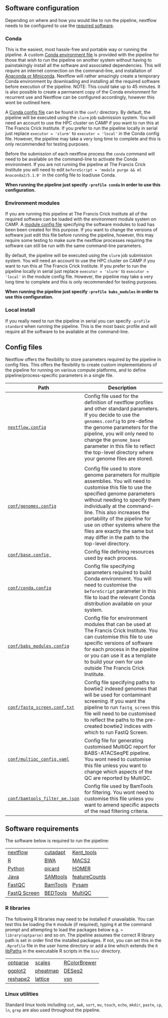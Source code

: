 ## Software configuration

Depending on where and how you would like to run the pipeline, nextflow needs to be configured to use the [required software](https://github.com/crickbabs/BABS-ATACSeqPE/blob/master/docs/config.md#software-requirements).

### Conda

This is the easiest, most hassle-free and portable way or running the pipeline. A custom [Conda environment file](https://github.com/crickbabs/BABS-ATACSeqPE/blob/master/environment.yaml) is provided with the pipeline for those that wish to run the pipeline on another system without having to painstakingly install all the software and associated dependencies. This will require an internet connection on the command-line, and installation of [Anaconda or Miniconda](https://conda.io/docs/user-guide/install/index.html). Nextflow will rather amazingly create a temporary Conda environment by downloading and installing all the required software before execution of the pipeline. NOTE: This could take up to 45 minutes. It is also possible to create a permanent copy of the Conda environment for recurrent use and Nextflow can be configured accordingly, however this wont be outlined here.

A [Conda config file](https://github.com/crickbabs/BABS-ATACSeqPE/blob/master/conf/conda.config) can be found in the `conf/` directory. By default, the pipeline will be executed using the `slurm` job submission system. You will need an account to use the HPC cluster on CAMP if you want to run this at The Francis Crick Institute. If you prefer to run the pipeline locally in serial just replace `executor = 'slurm'` to `executor = 'local'` in the Conda config file. However, the pipeline may take a very long time to complete and this is only recommended for testing purposes.  

Before the submission of each nextflow process the `conda` command will need to be available on the command-line to activate the Conda environment. If you are not running the pipeline at The Francis Crick Institute you will need to edit `beforeScript = 'module purge && ml Anaconda2/5.1.0'` in the config file to load/use Conda.

**When running the pipeline just specify `-profile conda` in order to use this configuration.**

### Environment modules

If you are running this pipeline at The Francis Crick Institute all of the required software can be loaded with the environment module system on CAMP. A [module config file](https://github.com/crickbabs/BABS-ATACSeqPE/blob/master/conf/babs_modules.config) specifying the software modules to load has been been created for this purpose. If you want to change the versions of software just edit this file before running the pipeline, however, this may require some testing to make sure the nextflow processes requiring the software can still be run with the same command-line parameters.  

By default, the pipeline will be executed using the `slurm` job submission system. You will need an account to use the HPC cluster on CAMP if you want to run this at The Francis Crick Institute. If you prefer to run the pipeline locally in serial just replace `executor = 'slurm'` to `executor = 'local'` in the module config file. However, the pipeline may take a very long time to complete and this is only recommended for testing purposes.

**When running the pipeline just specify **`-profile babs_modules`** in order to use this configuration.**

### Local install

If you really need to run the pipeline in serial you can specify `-profile standard` when running the pipeline. This is the most basic profile and will require all the software to be available at the command-line.

## Config files

Nextflow offers the flexibility to store parameters required by the pipeline in config files. This offers the flexibility to create custom implementations of the pipeline for running on various compute platforms, and to define pipeline/process-specific parameters in a single file.

| Path                                                                                                                   | Description                                                                                                                                                                                                                                                                                                                          |
| -----------------------------------------------------------------------------------------------------------------------|--------------------------------------------------------------------------------------------------------------------------------------------------------------------------------------------------------------------------------------------------------------------------------------------------------------------------------------|
| [`nextflow.config`](https://github.com/crickbabs/BABS-ATACSeqPE/tree/master/nextflow.config)                           | Config file used for the definition of nextflow profiles and other standard parameters. If you decide to use the `genomes.config` to pre-define the genome parameters for the pipeline, you will only need to change the `genome_base` parameter in this file to reflect the top-level directory where your genome files are stored. |
|                                                                                                                        |                                                                                                                                                                                                                                                                                                                                      |
| [`conf/genomes.config`](https://github.com/crickbabs/BABS-ATACSeqPE/tree/master/conf/genomes.config)                   | Config file used to store genome parameters for multiple assemblies. You will need to customise this file to use the specified genome parameters without needing to specify them individually at the command-line. This also increases the portability of the pipeline for use on other systems where the files are exactly the same but may differ in the path to the top-level directory. |
| [`conf/base.config `](https://github.com/crickbabs/BABS-ATACSeqPE/tree/master/conf/base.config)                        | Config file defining resources used by each process.                                                                                                                                                                                                                                                                                 |
| [`conf/conda.config`](https://github.com/crickbabs/BABS-ATACSeqPE/tree/master/conf/conda.config)                       | Config file specifying parameters required to build Conda environment. You will need to customise the `beforeScript` parameter in this file to load the relevant Conda distribution available on your system.                                                                                                                                                                                                                                                                |
| [`conf/babs_modules.config`](https://github.com/crickbabs/BABS-ATACSeqPE/tree/master/conf/babs_modules.config)         | Config file for environment modules that can be used at The Francis Crick Institute. You can customise this file to use specific versions of software for each process in the pipeline or you can use it as a template to build your own for use outside The Francis Crick Institute.                                                                                                                                                                                                                                                 |
| [`conf/fastq_screen.conf.txt`](https://github.com/crickbabs/BABS-ATACSeqPE/tree/master/conf/fastq_screen.conf.txt)     | Config file specifying paths to bowtie2 indexed genomes that will be used for contaminant screening. If you want the pipeline to run `fastq_screen` this file will need to be customised to reflect the paths to the pre-created bowtie2 indices with which to run FastQ Screen.                                                                                                                                                                                                                                 |
| [`conf/multiqc_config.yaml`](https://github.com/crickbabs/BABS-ATACSeqPE/tree/master/conf/multiqc_config.yaml)         | Config file for generating customised MultiQC report for BABS-ATACSeqPE pipeline. You wont need to customise this file unless you want to change which aspects of the QC are reported by MultiQC.                                                                                                                                                                                                                                                    |
| [`conf/bamtools_filter_pe.json`](https://github.com/crickbabs/BABS-ATACSeqPE/tree/master/conf/bamtools_filter_pe.json) | Config file used by BamTools for filtering. You wont need to customise this file unless you want to amend specific aspects of the read filtering criteria.                                                                                                                                                                                                                                                                                         |

## Software requirements

The software below is required to run the pipeline:

|                                                                                  |                                                                       |                                                                  |
|----------------------------------------------------------------------------------|-----------------------------------------------------------------------|------------------------------------------------------------------|
| [nextflow](https://www.nextflow.io/)                                             | [cutadapt](http://cutadapt.readthedocs.io/en/stable/guide.html)       | [Kent_tools](http://hgdownload.soe.ucsc.edu/admin/exe/)          |
| [R](https://www.r-project.org/)                                                  | [BWA](https://sourceforge.net/projects/bio-bwa/files/)                | [MACS2](https://github.com/taoliu/MACS)                          |
| [Python](https://www.python.org/downloads/)                                      | [picard](https://broadinstitute.github.io/picard/)                    | [HOMER](http://homer.ucsd.edu/homer/download.html)               |
| [Java](https://java.com/en/download/)                                            | [SAMtools](https://sourceforge.net/projects/samtools/files/samtools/) | [featureCounts](http://bioinf.wehi.edu.au/featureCounts/)        |
| [FastQC](https://www.bioinformatics.babraham.ac.uk/projects/fastqc/)             | [BamTools](https://github.com/pezmaster31/bamtools)                   | [Pysam](http://pysam.readthedocs.io/en/latest/installation.html) |
| [FastQ Screen](https://www.bioinformatics.babraham.ac.uk/projects/fastq_screen/) | [BEDTools](https://github.com/arq5x/bedtools2/)                       | [MultiQC](http://multiqc.info/)                                  |

### R libraries

The following R libraries may need to be installed if unavailable. You can test this be loading the `R` module (if required), typing `R` at the command prompt and attempting to load the packages below e.g. `> library(optparse)` and so on. The pipeline assumes the correct R library path is set in order find the installed packages. If not, you can set this in the `.Rprofile` file in the user home directory or add a line which extends the `R` [libPaths](https://stat.ethz.ch/R-manual/R-devel/library/base/html/libPaths.html) in the executable R scripts in the `bin/` directory.

|                                                                         |                                                                         |                                                                                 |
|-------------------------------------------------------------------------|-------------------------------------------------------------------------|---------------------------------------------------------------------------------|
| [optparse](https://cran.r-project.org/web/packages/optparse/index.html) | [scales](https://cran.r-project.org/web/packages/scales/index.html)     | [RColorBrewer](https://cran.r-project.org/web/packages/RColorBrewer/index.html) |
| [ggplot2](https://ggplot2.tidyverse.org/)                               | [pheatmap](https://cran.r-project.org/web/packages/pheatmap/index.html) | [DESeq2](https://bioconductor.org/packages/release/bioc/html/DESeq2.html)       |
| [reshape2](https://cran.r-project.org/web/packages/reshape2/index.html) | [lattice](https://cran.r-project.org/web/packages/lattice/index.html)   | [vsn](https://bioconductor.org/packages/release/bioc/html/vsn.html)             |

### Linux utilities

Standard linux tools including `cut`, `awk`, `sort`, `mv`, `touch`, `echo`, `mkdir`, `paste`, `cp`, `ln`, `grep` are also used throughout the pipeline.

<!---
Add information on how to customise each of these files to get pipeline running see NGI-RNASeq
-->
